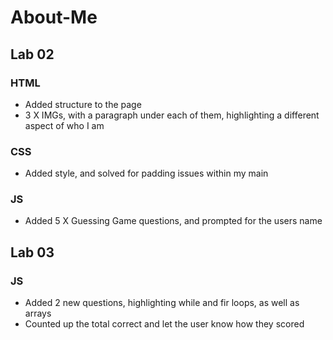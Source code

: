 # About-Me

## Lab 02

### HTML

- Added structure to the page
- 3 X IMGs, with a paragraph under each of them, highlighting a different aspect of who I am

### CSS

- Added style, and solved for padding issues within my main

### JS

- Added 5 X Guessing Game questions, and prompted for the users name

## Lab 03

### JS

- Added 2 new questions, highlighting while and fir loops, as well as arrays
- Counted up the total correct and let the user know how they scored
